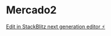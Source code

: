 # Mercado2

[Edit in StackBlitz next generation editor ⚡️](https://stackblitz.com/~/github.com/jlramirezb/Mercado2)